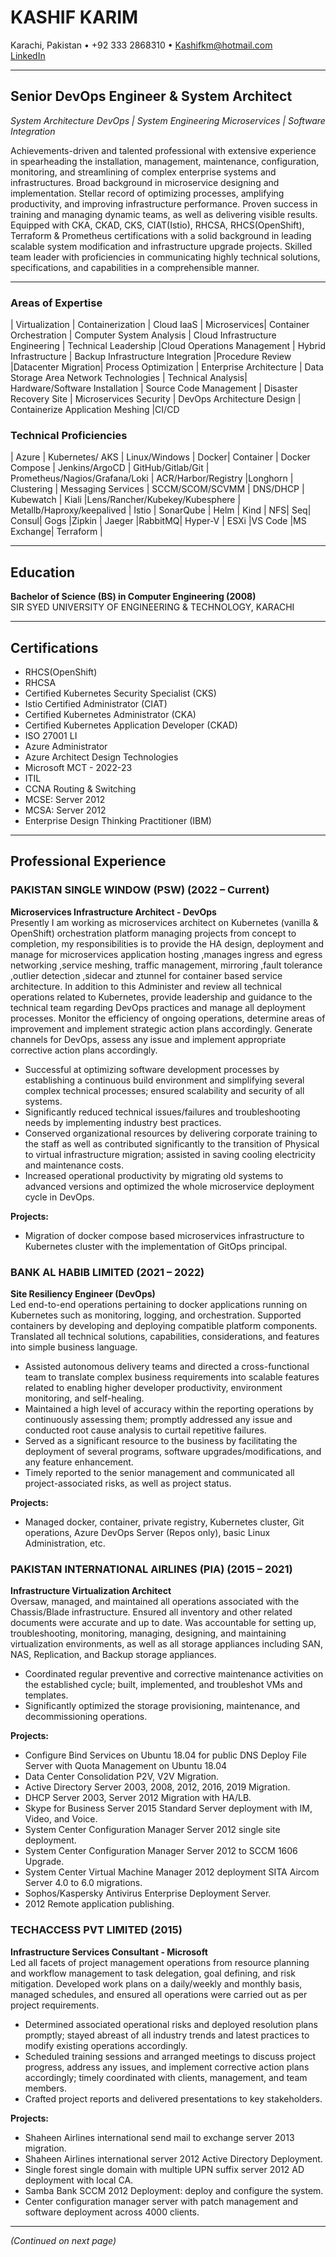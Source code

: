 # KASHIF KARIM
Karachi, Pakistan • +92 333 2868310 • [Kashifkm@hotmail.com](mailto:Kashifkm@hotmail.com)  
[LinkedIn](https://www.linkedin.com/in/kkareem)

---

## Senior DevOps Engineer & System Architect
*System Architecture DevOps | System Engineering Microservices | Software Integration*

Achievements-driven and talented professional with extensive experience in spearheading the installation, management, maintenance, configuration, monitoring, and streamlining of complex enterprise systems and infrastructures. Broad background in microservice designing and implementation. Stellar record of optimizing processes, amplifying productivity, and improving infrastructure performance. Proven success in training and managing dynamic teams, as well as delivering visible results. Equipped with CKA, CKAD, CKS, CIAT(Istio), RHCSA, RHCS(OpenShift), Terraform & Prometheus certifications with a solid background in leading scalable system modification and infrastructure upgrade projects. Skilled team leader with proficiencies in communicating highly technical solutions, specifications, and capabilities in a comprehensible manner.

---

### Areas of Expertise
| Virtualization | Containerization | Cloud IaaS | Microservices| Container Orchestration | Computer System Analysis | Cloud Infrastructure Engineering | Technical Leadership |Cloud Operations Management | Hybrid Infrastructure | Backup Infrastructure Integration |Procedure Review |Datacenter Migration| Process Optimization | Enterprise Architecture | Data Storage Area Network Technologies | Technical Analysis| Hardware/Software Installation | Source Code Management | Disaster Recovery Site | Microservices Security | DevOps Architecture Design | Containerize Application Meshing |CI/CD

### Technical Proficiencies
| Azure | Kubernetes/ AKS | Linux/Windows | Docker| Container | Docker Compose | Jenkins/ArgoCD | GitHub/Gitlab/Git | Prometheus/Nagios/Grafana/Loki | ACR/Harbor/Registry |Longhorn | Clustering | Messaging Services | SCCM/SCOM/SCVMM | DNS/DHCP | Kubewatch | Kiali |Lens/Rancher/Kubekey/Kubesphere | Metallb/Haproxy/keepalived | Istio | SonarQube | Helm | Kind | NFS| Seq| Consul| Gogs |Zipkin | Jaeger |RabbitMQ|
Hyper-V | ESXi |VS Code |MS Exchange| Terraform |

---

## Education
**Bachelor of Science (BS) in Computer Engineering (2008)**  
SIR SYED UNIVERSITY OF ENGINEERING & TECHNOLOGY, KARACHI

---

## Certifications
* RHCS(OpenShift)
* RHCSA
* Certified Kubernetes Security Specialist (CKS)
* Istio Certified Administrator (CIAT)
* Certified Kubernetes Administrator (CKA)
* Certified Kubernetes Application Developer (CKAD)
* ISO 27001 LI
* Azure Administrator
* Azure Architect Design Technologies
* Microsoft MCT - 2022-23
* ITIL
* CCNA Routing & Switching
* MCSE: Server 2012
* MCSA: Server 2012
* Enterprise Design Thinking Practitioner (IBM)

---

## Professional Experience

### PAKISTAN SINGLE WINDOW (PSW) (2022 – Current)
**Microservices Infrastructure Architect - DevOps**  
Presently I am working as microservices architect on Kubernetes (vanilla & OpenShift) orchestration platform managing projects from concept to completion, my responsibilities is to provide the HA design, deployment and manage for microservices application hosting ,manages ingress and egress networking ,service meshing, traffic management, mirroring ,fault tolerance ,outlier detection ,sidecar and ztunnel for container based service architecture. In addition to this Administer and review all technical operations related to Kubernetes, provide leadership and guidance to the technical team regarding DevOps practices and manage all deployment processes. Monitor the efficiency of ongoing operations, determine areas of improvement and implement strategic action plans accordingly. Generate channels for DevOps, assess any issue and implement appropriate corrective action plans accordingly.

* Successful at optimizing software development processes by establishing a continuous build environment and simplifying several complex technical processes; ensured scalability and security of all systems.
* Significantly reduced technical issues/failures and troubleshooting needs by implementing industry best practices.
* Conserved organizational resources by delivering corporate training to the staff as well as contributed significantly to the transition of Physical to virtual infrastructure migration; assisted in saving cooling electricity and maintenance costs.
* Increased operational productivity by migrating old systems to advanced versions and optimized the whole microservice deployment cycle in DevOps.

**Projects:**
* Migration of docker compose based microservices infrastructure to Kubernetes cluster with the implementation of GitOps principal.

### BANK AL HABIB LIMITED (2021 – 2022)
**Site Resiliency Engineer (DevOps)**  
Led end-to-end operations pertaining to docker applications running on Kubernetes such as monitoring, logging, and orchestration. Supported containers by developing and deploying compatible platform components. Translated all technical solutions, capabilities, considerations, and features into simple business language.

* Assisted autonomous delivery teams and directed a cross-functional team to translate complex business requirements into scalable features related to enabling higher developer productivity, environment monitoring, and self-healing.
* Maintained a high level of accuracy within the reporting operations by continuously assessing them; promptly addressed any issue and conducted root cause analysis to curtail repetitive failures.
* Served as a significant resource to the business by facilitating the deployment of several programs, software upgrades/modifications, and any feature enhancement.
* Timely reported to the senior management and communicated all project-associated risks, as well as project status.

**Projects:**
* Managed docker, container, private registry, Kubernetes cluster, Git operations, Azure DevOps Server (Repos only), basic Linux Administration, etc.

### PAKISTAN INTERNATIONAL AIRLINES (PIA) (2015 – 2021)
**Infrastructure Virtualization Architect**  
Oversaw, managed, and maintained all operations associated with the Chassis/Blade infrastructure. Ensured all inventory and other related documents were accurate and up to date. Was accountable for setting up, troubleshooting, monitoring, managing, designing, and maintaining virtualization environments, as well as all storage appliances including SAN, NAS, Replication, and Backup storage appliances.

* Coordinated regular preventive and corrective maintenance activities on the established cycle; built, implemented, and troubleshot VMs and templates.
* Significantly optimized the storage provisioning, maintenance, and decommissioning operations.

**Projects:**
* Configure Bind Services on Ubuntu 18.04 for public DNS Deploy File Server with Quota Management on Ubuntu 18.04
* Data Center Consolidation P2V, V2V Migration.
* Active Directory Server 2003, 2008, 2012, 2016, 2019 Migration.
* DHCP Server 2003, Server 2012 Migration with HA/LB.
* Skype for Business Server 2015 Standard Server deployment with IM, Video, and Voice.
* System Center Configuration Manager Server 2012 single site deployment.
* System Center Configuration Manager Server 2012 to SCCM 1606 Upgrade.
* System Center Virtual Machine Manager 2012 deployment SITA Aircom Server 4.0 to 6.0 migrations.
* Sophos/Kaspersky Antivirus Enterprise Deployment Server.
* 2012 Remote application publishing.

### TECHACCESS PVT LIMITED (2015)
**Infrastructure Services Consultant - Microsoft**  
Led all facets of project management operations from resource planning and workflow management to task delegation, goal defining, and risk mitigation. Developed work plans on a daily/weekly and monthly basis, managed schedules, and ensured all operations were carried out as per project requirements.

* Determined associated operational risks and deployed resolution plans promptly; stayed abreast of all industry trends and latest practices to modify existing operations accordingly.
* Scheduled training sessions and arranged meetings to discuss project progress, address any issues, and implement corrective action plans accordingly; timely coordinated with clients, management, and team members.
* Crafted project reports and delivered presentations to key stakeholders.

**Projects:**
* Shaheen Airlines international send mail to exchange server 2013 migration.
* Shaheen Airlines international server 2012 Active Directory Deployment.
* Single forest single domain with multiple UPN suffix server 2012 AD deployment with local CA.
* Samba Bank SCCM 2012 Deployment: deploy and configure the system.
* Center configuration manager server with patch management and software deployment across 4000 clients.

---

*(Continued on next page)*
